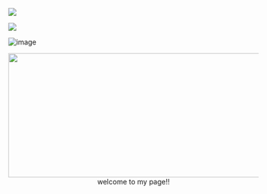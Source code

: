 ![](https://lastfm-recently-played.vercel.app/api?user=bugged_outtt&count=1)

![](https://komarev.com/ghpvc/?username=Gr1m-Reaper&color=blue)

![image](https://i.pinimg.com/1200x/70/27/8b/70278bfd4ed71660dabd6c23c1a920e1.jpg)
<p align="center">

  <img width="850" height="250" src="https://i.pinimg.com/1200x/70/27/8b/70278bfd4ed71660dabd6c23c1a920e1.jpg">
welcome to my page!!
